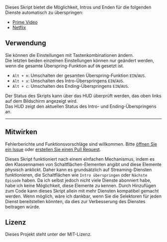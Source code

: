Dieses Skript bietet die Möglichkeit, Intros und Enden für die folgenden Dienste automatisch zu überspringen:

- [Prime Video](https://amazon.co.jp/gp/video/storefront)
- [Netflix](https://netflix.com)

## Verwendung

Sie können die Einstellungen mit Tastenkombinationen ändern.  
Die letzten beiden einzelnen Einstellungen können nur geändert werden, wenn die gesamte Überspring-Funktion auf `ON` gesetzt ist.

- `Alt + n`: Umschalten der gesamten Überspring-Funktion `EIN`/`AUS`.
- `Alt + x`: Umschalten des Intro-Überspringens `EIN`/`AUS`.
- `Alt + c`: Umschalten des Ending-Überspringens `EIN`/`AUS`.

Der Status des Skripts kann über das HUD überprüft werden, das oben links auf dem Bildschirm angezeigt wird.  
Das HUD zeigt den aktuellen Status des Intro- und Ending-Überspringens an.

---

## Mitwirken

Fehlerberichte und Funktionsvorschläge sind willkommen. Bitte [öffnen Sie ein Issue](https://github.com/yossy17/streaming-video-skipper/issues) oder [erstellen Sie einen Pull Request](https://github.com/yossy17/streaming-video-skipper/pulls).

Dieses Skript funktioniert nach einem einfachen Mechanismus, indem es den Klassennamen von Schaltflächen-Elementen angibt und diese Elemente physisch anklickt.
Daher kann es grundsätzlich auf Streaming-Diensten funktionieren, die Schaltflächen wie `Intro überspringen` oder `Nächste Episode` haben.
Da ich selbst jedoch nicht viele Dienste abonniert habe, habe ich keine Möglichkeit, diese Elemente zu kennen.
Durch Hinzufügen zum Code kann dieses Skript allein mit mehr Diensten kompatibel gemacht werden.
Wenn möglich, wäre ich dankbar, wenn Sie die Selektoren für jeden Dienst bereitstellen könnten, da dies zur Verbesserung des Dienstes beitragen würde.

## Lizenz

Dieses Projekt steht unter der MIT-Lizenz.
